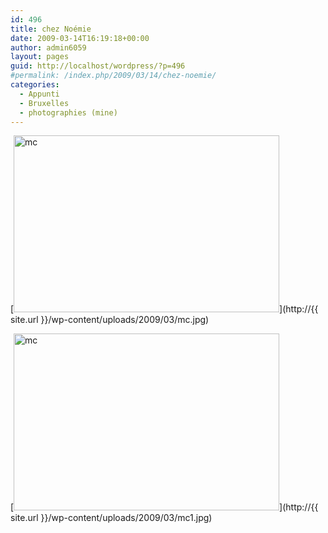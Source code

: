```yaml
---
id: 496
title: chez Noémie
date: 2009-03-14T16:19:18+00:00
author: admin6059
layout: pages
guid: http://localhost/wordpress/?p=496
#permalink: /index.php/2009/03/14/chez-noemie/
categories:
  - Appunti
  - Bruxelles
  - photographies (mine)
---
```

[<img class="aligncenter size-full wp-image-1528" title="mc" src="http://{{ site.url }}/wp-content/uploads/2009/03/mc.jpg" alt="mc" width="425" height="283" srcset="http://{{ site.url }}/wp-content/uploads/2009/03/mc.jpg 425w, http://{{ site.url }}/wp-content/uploads/2009/03/mc-300x200.jpg 300w" sizes="(max-width: 425px) 100vw, 425px" />](http://{{ site.url }}/wp-content/uploads/2009/03/mc.jpg)

[<img class="aligncenter size-full wp-image-1544" title="mc" src="http://{{ site.url }}/wp-content/uploads/2009/03/mc1.jpg" alt="mc" width="425" height="283" srcset="http://{{ site.url }}/wp-content/uploads/2009/03/mc1.jpg 425w, http://{{ site.url }}/wp-content/uploads/2009/03/mc1-300x200.jpg 300w" sizes="(max-width: 425px) 100vw, 425px" />](http://{{ site.url }}/wp-content/uploads/2009/03/mc1.jpg)